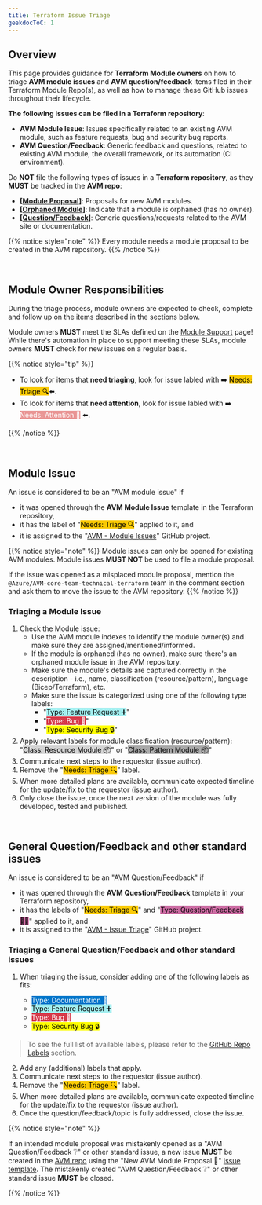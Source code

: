 ```yaml
---
title: Terraform Issue Triage
geekdocToC: 1
---
```



## Overview

This page provides guidance for **Terraform Module owners** on how to triage **AVM module issues** and **AVM question/feedback** items filed in their Terraform Module Repo(s), as well as how to manage these GitHub issues throughout their lifecycle.

**The following issues can be filed in a Terraform repository**:

- **AVM Module Issue**: Issues specifically related to an existing AVM module, such as feature requests, bug and security bug reports.
- **AVM Question/Feedback**: Generic feedback and questions, related to existing AVM module, the overall framework, or its automation (CI environment).

Do **NOT** file the following types of issues in a **Terraform repository**, as they **MUST** be tracked in the **AVM repo**:

- **\[[Module Proposal](https://aka.ms/AVM/ModuleProposal)]**: Proposals for new AVM modules.
- **\[[Orphaned Module](https://aka.ms/AVM/OrphanedModule)]**: Indicate that a module is orphaned (has no owner).
- **\[[Question/Feedback](https://aka.ms/AVM/QuestionFeedback)]**: Generic questions/requests related to the AVM site or documentation.

{{% notice style="note" %}}
Every module needs a module proposal to be created in the AVM repository.
{{% /notice %}}

<br>

## Module Owner Responsibilities

During the triage process, module owners are expected to check, complete and follow up on the items described in the sections below.

Module owners **MUST** meet the SLAs defined on the [Module Support](/Azure-Verified-Modules/help-support/module-support/) page! While there's automation in place to support meeting these SLAs, module owners **MUST** check for new issues on a regular basis.

{{% notice style="tip" %}}

- To look for items that **need triaging**, look for issue labled with ➡️ <mark style="background-color:#FBCA04;">Needs: Triage 🔍</mark>⬅️.
- To look for items that **need attention**, look for issue labled with ➡️ <mark style="background-color:#E99695;color:white;">Needs: Attention 👋</mark> ⬅️.

{{% /notice %}}

<br>

## Module Issue

An issue is considered to be an "AVM module issue" if

- it was opened through the **AVM Module Issue** template in the Terraform repository,
- it has the label of "<mark style="background-color:#FBCA04;">Needs: Triage 🔍</mark>" applied to it, and
- it is assigned to the "[AVM - Module Issues](https://github.com/orgs/Azure/projects/566)" GitHub project.

{{% notice style="note" %}}
Module issues can only be opened for existing AVM modules. Module issues **MUST NOT** be used to file a module proposal.

If the issue was opened as a misplaced module proposal, mention the `@Azure/AVM-core-team-technical-terraform` team in the comment section and ask them to move the issue to the AVM repository.
{{% /notice %}}

### Triaging a Module Issue

1. Check the Module issue:
    - Use the AVM module indexes to identify the module owner(s) and make sure they are assigned/mentioned/informed.
    - If the module is orphaned (has no owner), make sure there's an orphaned module issue in the AVM repository.
    - Make sure the module's details are captured correctly in the description - i.e., name, classification (resource/pattern), language (Bicep/Terraform), etc.
    - Make sure the issue is categorized using one of the following type labels:
      - "<mark style="background-color:#A2EEEF;">Type: Feature Request ➕</mark>"
      - "<mark style="background-color:#D73A4A;color:white;">Type: Bug 🐛</mark>"
      - "<mark style="background-color:#FFFF00;">Type: Security Bug 🔒</mark>"
2. Apply relevant labels for module classification (resource/pattern): "<mark style="background-color:#D3D3D3;">Class: Resource Module 📦</mark>" or "<mark style="background-color:#A9A9A9;">Class: Pattern Module 📦</mark>"
3. Communicate next steps to the requestor (issue author).
4. Remove the "<mark style="background-color:#FBCA04;">Needs: Triage 🔍</mark>" label.
5. When more detailed plans are available, communicate expected timeline for the update/fix to the requestor (issue author).
6. Only close the issue, once the next version of the module was fully developed, tested and published.

<br>

## General Question/Feedback and other standard issues

An issue is considered to be an "AVM Question/Feedback" if

- it was opened through the **AVM Question/Feedback** template in your Terraform repository,
- it has the labels of "<mark style="background-color:#FBCA04;">Needs: Triage 🔍</mark>" and "<mark style="background-color:#CB6BA2;">Type: Question/Feedback 🙋‍♀️</mark>" applied to it, and
- it is assigned to the "[AVM - Issue Triage](https://github.com/orgs/Azure/projects/538)" GitHub project.

### Triaging a General Question/Feedback and other standard issues

1. When triaging the issue, consider adding one of the following labels as fits:

    - <mark style="background-color:#0075CA;color:white;">Type: Documentation 📄</mark>
    - <mark style="background-color:#A2EEEF;">Type: Feature Request ➕</mark>
    - <mark style="background-color:#D73A4A;color:white;">Type: Bug 🐛</mark>
    - <mark style="background-color:#FFFF00;">Type: Security Bug 🔒</mark>

> To see the full list of available labels, please refer to the [GitHub Repo Labels](/Azure-Verified-Modules/spec/SNFR23) section.

2. Add any (additional) labels that apply.
3. Communicate next steps to the requestor (issue author).
4. Remove the "<mark style="background-color:#FBCA04;">Needs: Triage 🔍</mark>" label.
5. When more detailed plans are available, communicate expected timeline for the update/fix to the requestor (issue author).
6. Once the question/feedback/topic is fully addressed, close the issue.

{{% notice style="note" %}}

If an intended module proposal was mistakenly opened as a "AVM Question/Feedback ❔" or other standard issue, a new issue **MUST** be created in the [AVM repo](https://aka.ms/AVM/repo) using the "New AVM Module Proposal 📝" [issue template](https://aka.ms/avm/moduleproposal). The mistakenly created "AVM Question/Feedback ❔" or other standard issue **MUST** be closed.

{{% /notice %}}
